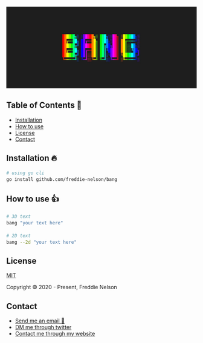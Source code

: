 ![Bang](https://raw.githubusercontent.com/freddie-nelson/bang/main/logo.jpg)

## Table of Contents 📰

* [Installation](#installation)
* [How to use](#getting-started)
* [License](#license)
* [Contact](#contact)

## Installation 🔥
```bash
# using go cli
go install github.com/freddie-nelson/bang
```

## How to use 👍

```bash
# 3D text
bang "your text here"

# 2D text
bang --2d "your text here"
```

## License

[MIT](https://opensource.org/licenses/MIT)

Copyright © 2020 - Present, Freddie Nelson

## Contact

* [Send me an email 📧](mailto:freddie0208@hotmail.com)
* [DM me through twitter](https://twitter.com/freddie_dev)
* [Contact me through my website](https://freddienelson.co.uk)